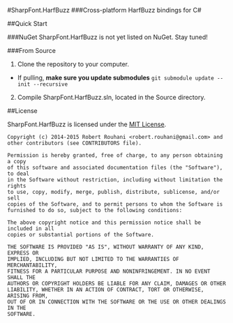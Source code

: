 #SharpFont.HarfBuzz
###Cross-platform HarfBuzz bindings for C&#35;

##Quick Start

###NuGet
SharpFont.HarfBuzz is not yet listed on NuGet. Stay tuned!

###From Source
1. Clone the repository to your computer.
  - If pulling, **make sure you update submodules** `git submodule update --init --recursive`
2. Compile SharpFont.HarfBuzz.sln, located in the Source directory.

##License

SharpFont.HarfBuzz is licensed under the [MIT License](https://github.com/Robmaister/SharpFont.HarfBuzz/blob/master/LICENSE).

```
Copyright (c) 2014-2015 Robert Rouhani <robert.rouhani@gmail.com> and other contributors (see CONTRIBUTORS file).

Permission is hereby granted, free of charge, to any person obtaining a copy
of this software and associated documentation files (the "Software"), to deal
in the Software without restriction, including without limitation the rights
to use, copy, modify, merge, publish, distribute, sublicense, and/or sell
copies of the Software, and to permit persons to whom the Software is
furnished to do so, subject to the following conditions:

The above copyright notice and this permission notice shall be included in all
copies or substantial portions of the Software.

THE SOFTWARE IS PROVIDED "AS IS", WITHOUT WARRANTY OF ANY KIND, EXPRESS OR
IMPLIED, INCLUDING BUT NOT LIMITED TO THE WARRANTIES OF MERCHANTABILITY,
FITNESS FOR A PARTICULAR PURPOSE AND NONINFRINGEMENT. IN NO EVENT SHALL THE
AUTHORS OR COPYRIGHT HOLDERS BE LIABLE FOR ANY CLAIM, DAMAGES OR OTHER
LIABILITY, WHETHER IN AN ACTION OF CONTRACT, TORT OR OTHERWISE, ARISING FROM,
OUT OF OR IN CONNECTION WITH THE SOFTWARE OR THE USE OR OTHER DEALINGS IN THE
SOFTWARE.
```
